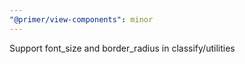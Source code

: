 ```yaml
---
"@primer/view-components": minor
---
```


Support font_size and border_radius in classify/utilities
